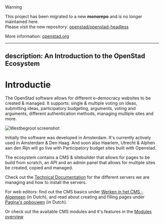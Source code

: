 > [!WARNING]  
> This project has been migrated to a new **monorepo** and is no longer maintained here.  
> Please visit the new repository: [openstad/openstad-headless](https://github.com/openstad/openstad-headless)
> 
> More information: [openstad.org](https://openstad.org/)

---
description: An Introduction to the OpenStad Ecosystem
---

# Introductie

The OpenStad software allows for different e-democracy websites to be created & managed. It supports: single & multiple voting on ideas, submitting ideas, participatory budgeting, arguments, voting and arguments, different authentication methods, managing multiple sites and more.

![Westbegroot screenshot](img/westbegroot-screenshot.png)

Initially the software was developed in Amsterdam. It's currently actively used in Amsterdam & Den Haag. And soon also Haarlem, Utrecht & Alphen aan den Rijn will go live with Participatory budget sites built with Openstad.

The ecosystem contains a CMS & sitebuilder that allows for pages to be build from scratch, an API and an admin panel that allows for multiple sites be created, copied and managed.

Check out the [Technical Documentation](technical/) for the different servers we are managing and how to install the servers.

For web editors: find out the CMS basics under [Werken in het CMS - Algemeen](manual/cms-general/intro.md) (in Dutch), and read about creating and filling pages under [Pagina's opbouwen](manual/creating-pages/intro.md) (in Dutch).

Or check out the available CMS modules and it's features in the [Modules overview](modules/)
